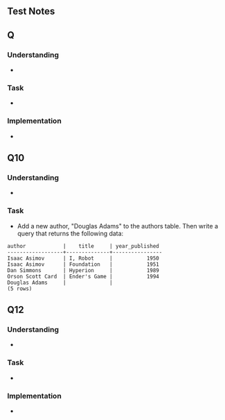 ## Test Notes

## Q

### Understanding
- 

### Task
- 

### Implementation
-

## Q10

### Understanding
- 

### Task
- Add a new author, "Douglas Adams" to the authors table. Then write a query that returns the following data:

```
author            |    title     | year_published
------------------+--------------+----------------
Isaac Asimov      | I, Robot     |           1950
Isaac Asimov      | Foundation   |           1951
Dan Simmons       | Hyperion     |           1989
Orson Scott Card  | Ender's Game |           1994
Douglas Adams     |              |
(5 rows)
```

## Q12

### Understanding
- 

### Task
- 

### Implementation
- 
